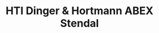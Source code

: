 ---
title: "HTI Dinger & Hortmann ABEX Stendal"
url: /stendal/hti-dinger-und-hortmann-abex-stendal/
shop: Baustoffe
---